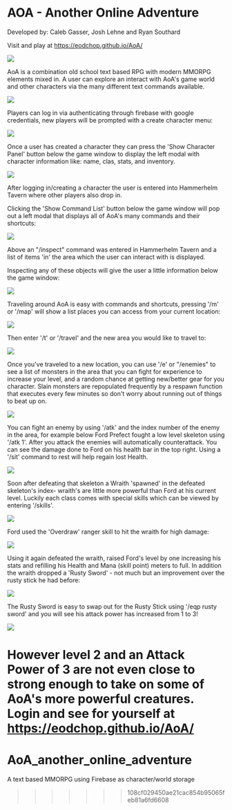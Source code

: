 
# AOA - Another Online Adventure

Developed by:  Caleb Gasser, Josh Lehne and Ryan Southard

Visit and play at https://eodchop.github.io/AoA/

![](https://i.imgur.com/9qcMWRY.jpg)

AoA is a combination old school text based RPG with modern MMORPG elements mixed in.  A user can explore an interact with AoA's game world and other characters via the many different text commands available.

![](https://i.imgur.com/1913MAJ.png)

Players can log in via authenticating through firebase with google credentials, new players will be prompted with a create character menu:

![](https://i.imgur.com/kKL6Fvi.png)

Once a user has created a character they can press the 'Show Character Panel' button below the game window to display the left modal with character information like: name, clas, stats, and inventory.

![](https://i.imgur.com/kgq6fjP.jpg)

After logging in/creating a character the user is entered into Hammerhelm Tavern where other players also drop in.


Clicking the 'Show Command List' button below the game window will pop out a left modal that displays all of AoA's many commands and their shortcuts:

![](https://i.imgur.com/emIsrFZ.jpg)

Above an "/inspect" command was entered in Hammerhelm Tavern and a list of items 'in' the area which the user can interact with is displayed.

Inspecting any of these objects will give the user a little information below the game window:

![](https://i.imgur.com/HYsdHAa.png)

Traveling around AoA is easy with commands and shortcuts, pressing '/m' or '/map' will show a list places you can access from your current location:

![](https://i.imgur.com/gcOweBe.png)

Then enter '/t' or '/travel' and the new area you would like to travel to:

![](https://i.imgur.com/rJUJN0U.png)


Once you've traveled to a new location, you can use '/e' or "/enemies" to see a list of monsters in the area that you can fight for experience to increase your level, and a random chance at getting new/better gear for you character.  Slain monsters are repopulated frequently by a respawn function that executes every few minutes so don't worry about running out of things to beat up on.

![](https://i.imgur.com/UYURNor.png)

You can fight an enemy by using '/atk' and the index number of the enemy in the area, for example below Ford Prefect fought a low level skeleton using '/atk 1'.  After you attack the enemies will automatically counterattack.  You can see the damage done to Ford on his health bar in the top right.  Using a '/sit' command to rest will help regain lost Health.

![](https://i.imgur.com/n33hJdD.jpg)

Soon after defeating that skeleton a Wraith 'spawned' in the defeated skeleton's index- wraith's are little more powerful than Ford at his current level.  Luckily each class comes with special skills which can be viewed by entering '/skills'.

![](https://i.imgur.com/ncAec3d.png)

Ford used the 'Overdraw' ranger skill to hit the wraith for high damage:

![](https://i.imgur.com/34oOAGH.png)

Using it again defeated the wraith, raised Ford's level by one increasing his stats and refilling his Health and Mana (skill point) meters to full.  In addition the wraith dropped a 'Rusty Sword' - not much but an improvement over the rusty stick he had before:

![](https://i.imgur.com/SWofFVc.jpg)

The Rusty Sword is easy to swap out for the Rusty Stick using '/eqp rusty sword' and you will see his attack power has increased from 1 to 3!

![](https://i.imgur.com/AAzHgbq.png)

However level 2 and an Attack Power of 3 are not even close to strong enough to take on some of AoA's more powerful creatures.  Login and see for yourself at https://eodchop.github.io/AoA/
=======
# AoA_another_online_adventure
A text based MMORPG using Firebase as character/world storage
>>>>>>> 108cf029450ae21cac854b95065feb81a6fd6608

